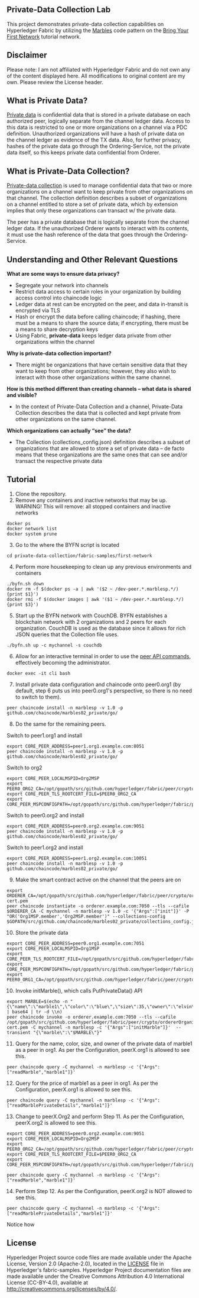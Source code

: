 ## Private-Data Collection Lab
This project demonstrates private-data collection capabilities on Hyperledger Fabric by utilizing the [Marbles](https://github.com/hyperledger/fabric-samples/tree/master/chaincode/marbles02_private) code pattern on the [Bring Your First Network](https://hyperledger-fabric.readthedocs.io/en/release-1.4/build_network.html) tutorial network.

## Disclaimer
Please note: I am not affiliated with Hyperledger Fabric and do not own any of the content displayed here. All modifications to original content are my own. Please review the License header.

## What is Private Data?
[Private data](https://hyperledger-fabric.readthedocs.io/en/release-1.4/private-data/private-data.html) is confidential data that is stored in a private database on each authorized peer, logically separate from the channel ledger data. Access to this data is restricted to one or more organizations on a channel via a PDC definition. Unauthorized organizations will have a hash of private data on the channel ledger as evidence of the TX data. Also, for further privacy, hashes of the private data go through the Ordering-Service, not the private data itself, so this keeps private data confidential from Orderer.

## What is Private-Data Collection?
[Private-data collection](https://hyperledger-fabric.readthedocs.io/en/release-1.4/private-data/private-data.html) is used to manage confidential data that two or more organizations on a channel want to keep private from other organizations on that channel. The collection definition describes a subset of organizations on a channel entitled to store a set of private data, which by extension implies that only these organizations can transact w/ the private data.

The peer has a private database that is logically separate from the channel ledger data. If the unauthorized Orderer wants to interact with its contents, it must use the hash reference of the data that goes through the Ordering-Service.

## Understanding and Other Relevant Questions
**What are some ways to ensure data privacy?**
* Segregate your network into channels
* Restrict data access to certain roles in your organization by building access control into chaincode logic
* Ledger data at rest can be encrypted on the peer, and data in-transit is encrypted via TLS
* Hash or encrypt the data before calling chaincode; if hashing, there must be a means to share the source data; if encrypting, there must be a means to share decryption keys
* Using Fabric, **private-data** keeps ledger data private from other organizations within the channel

**Why is private-data collection important?**
* There might be organizations that have certain sensitive data that they want to keep from other organizations; however, they also wish to interact with those other organizations within the same channel. 

**How is this method different than creating channels – what data is shared and visible?**
* In the context of Private-Data Collection and a channel, Private-Data Collection describes the data that is collected and kept private from other organizations on the same channel.

**Which organizations can actually “see” the data?**
* The Collection (collections_config.json) definition describes a subset of organizations that are allowed to store a set of private data – de facto means that these organizations are the same ones that can see and/or transact the respective private data

## Tutorial
1. Clone the repository.
2. Remove any containers and inactive networks that may be up. WARNING! This will remove: all stopped containers and inactive networks
```
docker ps
docker network list
docker system prune
```
3. Go to the where the BYFN script is located
```
cd private-data-collection/fabric-samples/first-network
```
4. Perform more housekeeping to clean up any previous environments and containers
```
./byfn.sh down
docker rm -f $(docker ps -a | awk '($2 ~ /dev-peer.*.marblesp.*/) {print $1}')
docker rmi -f $(docker images | awk '($1 ~ /dev-peer.*.marblesp.*/) {print $3}')
```
5. Start up the BYFN network with CouchDB. BYFN establishes a blockchain network with 2 organizations and 2 peers for each organization. CouchDB is used as the database since it allows for rich JSON queries that the Collection file uses.
```
./byfn.sh up -c mychannel -s couchdb
```
6. Allow for an interactive terminal in order to use the [peer API commands](https://hyperledger-fabric.readthedocs.io/en/master/commands/peerchaincode.html?%20chaincode%20instantiate#peer-chaincode-install), effectively becoming the administrator.
```
docker exec -it cli bash
```
7. Install private data configuration and chaincode onto peer0.org1 (by default, step 6 puts us into peer0.org1's perspective, so there is no need to switch to them).
```
peer chaincode install -n marblesp -v 1.0 -p github.com/chaincode/marbles02_private/go/
```
8. Do the same for the remaining peers.

Switch to peer1.org1 and install
```
export CORE_PEER_ADDRESS=peer1.org1.example.com:8051
peer chaincode install -n marblesp -v 1.0 -p github.com/chaincode/marbles02_private/go/
```
Switch to org2
```
export CORE_PEER_LOCALMSPID=Org2MSP
export PEER0_ORG2_CA=/opt/gopath/src/github.com/hyperledger/fabric/peer/crypto/peerOrganizations/org2.example.com/peers/peer0.org2.example.com/tls/ca.crt
export CORE_PEER_TLS_ROOTCERT_FILE=$PEER0_ORG2_CA
export CORE_PEER_MSPCONFIGPATH=/opt/gopath/src/github.com/hyperledger/fabric/peer/crypto/peerOrganizations/org2.example.com/users/Admin@org2.example.com/msp
```
Switch to peer0.org2 and install
```
export CORE_PEER_ADDRESS=peer0.org2.example.com:9051
peer chaincode install -n marblesp -v 1.0 -p github.com/chaincode/marbles02_private/go/
```
Switch to peer1.org2 and install
```
export CORE_PEER_ADDRESS=peer1.org2.example.com:10051
peer chaincode install -n marblesp -v 1.0 -p github.com/chaincode/marbles02_private/go/
```

9. Make the smart contract active on the channel that the peers are on
```
export ORDERER_CA=/opt/gopath/src/github.com/hyperledger/fabric/peer/crypto/ordererOrganizations/example.com/orderers/orderer.example.com/msp/tlscacerts/tlsca.example.com-cert.pem
peer chaincode instantiate -o orderer.example.com:7050 --tls --cafile $ORDERER_CA -C mychannel -n marblesp -v 1.0 -c '{"Args":["init"]}' -P "OR('Org1MSP.member','Org2MSP.member')" --collections-config  $GOPATH/src/github.com/chaincode/marbles02_private/collections_config.json
```
10. Store the private data 
```
export CORE_PEER_ADDRESS=peer0.org1.example.com:7051
export CORE_PEER_LOCALMSPID=Org1MSP
export CORE_PEER_TLS_ROOTCERT_FILE=/opt/gopath/src/github.com/hyperledger/fabric/peer/crypto/peerOrganizations/org1.example.com/peers/peer0.org1.example.com/tls/ca.crt
export CORE_PEER_MSPCONFIGPATH=/opt/gopath/src/github.com/hyperledger/fabric/peer/crypto/peerOrganizations/org1.example.com/users/Admin@org1.example.com/msp
export PEER0_ORG1_CA=/opt/gopath/src/github.com/hyperledger/fabric/peer/crypto/peerOrganizations/org1.example.com/peers/peer0.org1.example.com/tls/ca.crt
```
10. Invoke initMarble(), which calls PutPrivateData() API
```
export MARBLE=$(echo -n "{\"name\":\"marble1\",\"color\":\"blue\",\"size\":35,\"owner\":\"elvin\",\"price\":99}" | base64 | tr -d \\n)
peer chaincode invoke -o orderer.example.com:7050 --tls --cafile /opt/gopath/src/github.com/hyperledger/fabric/peer/crypto/ordererOrganizations/example.com/orderers/orderer.example.com/msp/tlscacerts/tlsca.example.com-cert.pem -C mychannel -n marblesp -c '{"Args":["initMarble"]}'  --transient "{\"marble\":\"$MARBLE\"}"
```
11. Query for the name, color, size, and owner of the private data of marble1 as a peer in org1. As per the Configuration, peerX.org1 is allowed to see this.
```
peer chaincode query -C mychannel -n marblesp -c '{"Args":["readMarble","marble1"]}'
```
12. Query for the price of marble1 as a peer in org1. As per the Configuration, peerX.org1 is allowed to see this.
```
peer chaincode query -C mychannel -n marblesp -c '{"Args":["readMarblePrivateDetails","marble1"]}'
```
13. Change to peerX.Org2 and perform Step 11. As per the Configuration, peerX.org2 is allowed to see this.
```
export CORE_PEER_ADDRESS=peer0.org2.example.com:9051
export CORE_PEER_LOCALMSPID=Org2MSP
export PEER0_ORG2_CA=/opt/gopath/src/github.com/hyperledger/fabric/peer/crypto/peerOrganizations/org2.example.com/peers/peer0.org2.example.com/tls/ca.crt
export CORE_PEER_TLS_ROOTCERT_FILE=$PEER0_ORG2_CA
export CORE_PEER_MSPCONFIGPATH=/opt/gopath/src/github.com/hyperledger/fabric/peer/crypto/peerOrganizations/org2.example.com/users/Admin@org2.example.com/msp
```
```
peer chaincode query -C mychannel -n marblesp -c '{"Args":["readMarble","marble1"]}'
```
14. Perform Step 12. As per the Configuration, peerX.org2 is NOT allowed to see this. 
```
peer chaincode query -C mychannel -n marblesp -c '{"Args":["readMarblePrivateDetails","marble1"]}'
```
Notice how 


## License
Hyperledger Project source code files are made available under the Apache License, Version 2.0 (Apache-2.0), located in the [LICENSE](https://github.com/hyperledger/fabric-samples/blob/release-1.4/LICENSE) file in Hyperledger's fabric-samples. Hyperledger Project documentation files are made available under the Creative Commons Attribution 4.0 International License (CC-BY-4.0), available at http://creativecommons.org/licenses/by/4.0/.
